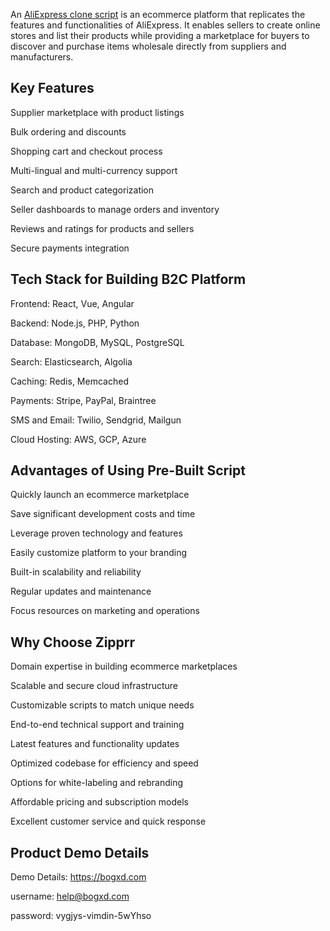 An <a href="https://zipprr.com/aliexpress-clone/">AliExpress clone script</a> is an ecommerce platform that replicates the features and functionalities of AliExpress. It enables sellers to create online stores and list their products while providing a marketplace for buyers to discover and purchase items wholesale directly from suppliers and manufacturers.

<h2><b>Key Features</b></h2>

Supplier marketplace with product listings

Bulk ordering and discounts

Shopping cart and checkout process

Multi-lingual and multi-currency support

Search and product categorization

Seller dashboards to manage orders and inventory

Reviews and ratings for products and sellers

Secure payments integration

<h2><b>Tech Stack for Building B2C Platform</b></h2>

Frontend: React, Vue, Angular

Backend: Node.js, PHP, Python

Database: MongoDB, MySQL, PostgreSQL

Search: Elasticsearch, Algolia

Caching: Redis, Memcached

Payments: Stripe, PayPal, Braintree

SMS and Email: Twilio, Sendgrid, Mailgun

Cloud Hosting: AWS, GCP, Azure

<h2><b>Advantages of Using Pre-Built Script</b></h2>

Quickly launch an ecommerce marketplace

Save significant development costs and time

Leverage proven technology and features

Easily customize platform to your branding

Built-in scalability and reliability

Regular updates and maintenance

Focus resources on marketing and operations

<h2><b>Why Choose Zipprr</b></h2>

Domain expertise in building ecommerce marketplaces

Scalable and secure cloud infrastructure

Customizable scripts to match unique needs

End-to-end technical support and training

Latest features and functionality updates

Optimized codebase for efficiency and speed

Options for white-labeling and rebranding

Affordable pricing and subscription models

Excellent customer service and quick response

<h2><b>Product Demo Details</b></h2>

Demo Details: https://bogxd.com

username: help@bogxd.com

password: vygjys-vimdin-5wYhso
